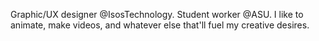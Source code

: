 Graphic/UX designer @IsosTechnology. Student worker @ASU. I like to animate, make videos, and whatever else that'll fuel my creative desires.
